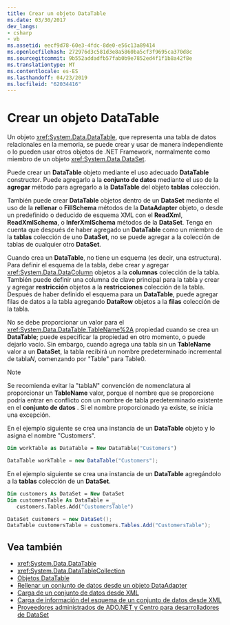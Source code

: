 ```yaml
---
title: Crear un objeto DataTable
ms.date: 03/30/2017
dev_langs:
- csharp
- vb
ms.assetid: eecf9d78-60e3-4fdc-8de0-e56c13a89414
ms.openlocfilehash: 272976d3c581d3e8a5860ba5cf3f9695ca370d8c
ms.sourcegitcommit: 9b552addadfb57fab0b9e7852ed4f1f1b8a42f8e
ms.translationtype: MT
ms.contentlocale: es-ES
ms.lasthandoff: 04/23/2019
ms.locfileid: "62034416"
---
```

# <a name="creating-a-datatable"></a>Crear un objeto DataTable
Un objeto <xref:System.Data.DataTable>, que representa una tabla de datos relacionales en la memoria, se puede crear y usar de manera independiente o lo pueden usar otros objetos de .NET Framework, normalmente como miembro de un objeto <xref:System.Data.DataSet>.  
  
 Puede crear un **DataTable** objeto mediante el uso adecuado **DataTable** constructor. Puede agregarlo a la **conjunto de datos** mediante el uso de la **agregar** método para agregarlo a la **DataTable** del objeto **tablas** colección.  
  
 También puede crear **DataTable** objetos dentro de un **DataSet** mediante el uso de la **rellenar** o **FillSchema** métodos de la  **DataAdapter** objeto, o desde un predefinido o deducido de esquema XML con el **ReadXml**, **ReadXmlSchema**, o **InferXmlSchema** métodos de la **DataSet**. Tenga en cuenta que después de haber agregado un **DataTable** como un miembro de la **tablas** colección de uno **DataSet**, no se puede agregar a la colección de tablas de cualquier otro **DataSet**.  
  
 Cuando crea un **DataTable**, no tiene un esquema (es decir, una estructura). Para definir el esquema de la tabla, debe crear y agregar <xref:System.Data.DataColumn> objetos a la **columnas** colección de la tabla. También puede definir una columna de clave principal para la tabla y crear y agregar **restricción** objetos a la **restricciones** colección de la tabla. Después de haber definido el esquema para un **DataTable**, puede agregar filas de datos a la tabla agregando **DataRow** objetos a la **filas** colección de la tabla.  
  
 No se debe proporcionar un valor para el <xref:System.Data.DataTable.TableName%2A> propiedad cuando se crea un **DataTable**; puede especificar la propiedad en otro momento, o puede dejarlo vacío. Sin embargo, cuando agrega una tabla sin un **TableName** valor a un **DataSet**, la tabla recibirá un nombre predeterminado incremental de tabla*N*, comenzando por "Table" para Table0.  
  
> [!NOTE]
>  Se recomienda evitar la "tabla*N*" convención de nomenclatura al proporcionar un **TableName** valor, porque el nombre que se proporcione podría entrar en conflicto con un nombre de tabla predeterminado existente en el **conjunto de datos** . Si el nombre proporcionado ya existe, se inicia una excepción.  
  
 En el ejemplo siguiente se crea una instancia de un **DataTable** objeto y lo asigna el nombre "Customers".  
  
```vb  
Dim workTable as DataTable = New DataTable("Customers")  
```  
  
```csharp  
DataTable workTable = new DataTable("Customers");  
```  
  
 En el ejemplo siguiente se crea una instancia de un **DataTable** agregándolo a la **tablas** colección de un **DataSet**.  
  
```vb  
Dim customers As DataSet = New DataSet  
Dim customersTable As DataTable = _  
   customers.Tables.Add("CustomersTable")  
```  
  
```csharp  
DataSet customers = new DataSet();  
DataTable customersTable = customers.Tables.Add("CustomersTable");  
```  
  
## <a name="see-also"></a>Vea también

- <xref:System.Data.DataTable>
- <xref:System.Data.DataTableCollection>
- [Objetos DataTable](../../../../../docs/framework/data/adonet/dataset-datatable-dataview/datatables.md)
- [Rellenar un conjunto de datos desde un objeto DataAdapter](../../../../../docs/framework/data/adonet/populating-a-dataset-from-a-dataadapter.md)
- [Carga de un conjunto de datos desde XML](../../../../../docs/framework/data/adonet/dataset-datatable-dataview/loading-a-dataset-from-xml.md)
- [Carga de información del esquema de un conjunto de datos desde XML](../../../../../docs/framework/data/adonet/dataset-datatable-dataview/loading-dataset-schema-information-from-xml.md)
- [Proveedores administrados de ADO.NET y Centro para desarrolladores de DataSet](https://go.microsoft.com/fwlink/?LinkId=217917)
